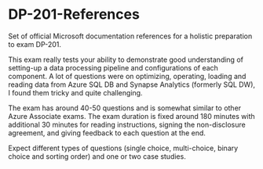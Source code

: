 # DP-201-References
Set of official Microsoft documentation references for a holistic preparation to exam DP-201.

This exam really tests your ability to demonstrate good understanding of setting-up a data processing pipeline and configurations of each component. A lot of questions were on optimizing, operating, loading and reading data from Azure SQL DB and Synapse Analytics (formerly SQL DW), I found them tricky and quite challenging.

The exam has around 40-50 questions and is somewhat similar to other Azure Associate exams. The exam duration is fixed around 180 minutes with additional 30 minutes for reading instructions, signing the non-disclosure agreement, and giving feedback to each question at the end.

Expect different types of questions (single choice, multi-choice, binary choice and sorting order) and one or two case studies.
